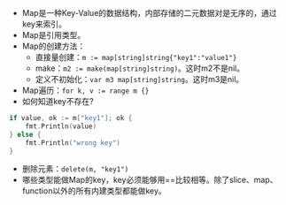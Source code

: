 * Map是一种Key-Value的数据结构，内部存储的二元数据对是无序的，通过key来索引。
* Map是引用类型。
* Map的创建方法：
    * 直接量创建：` m := map[string]string{"key1":"value1"} `
    * make：` m2 := make(map[string]string) `。这时m2不是nil。
    * 定义不初始化：` var m3 map[string]string `。这时m3是nil。
* Map遍历：` for k, v := range m {} `
* 如何知道key不存在?
```go
if value, ok := m["key1"]; ok {
    fmt.Println(value)
} else {
    fmt.Println("wrong key")
}
```

* 删除元素：` delete(m, "key1") `
* 哪些类型能做Map的key，key必须能够用==比较相等。除了slice、map、function以外的所有内建类型都能做key。